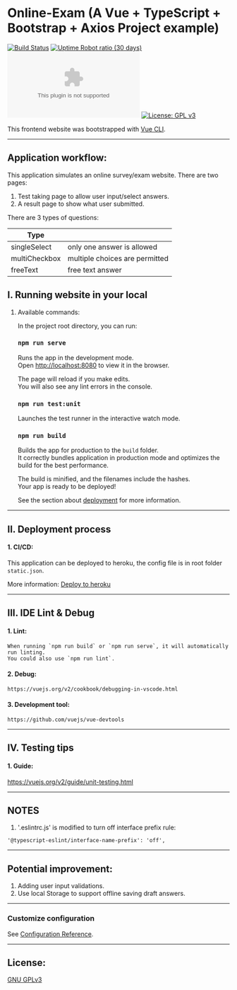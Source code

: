 # Online-Exam (A Vue + TypeScript + Bootstrap + Axios Project example)
[![Build Status](https://travis-ci.com/jingbojin/exam.svg?token=AiCM6zPJxbZCtuxqfTpu&branch=master)](https://travis-ci.com/jingbojin/exam)
[![Uptime Robot ratio (30 days)](https://img.shields.io/uptimerobot/ratio/m785725864-85305093236c6fea5c07351a)](https://uptimerobot.com/dashboard#785725864)
[![Website exam.jingbojin.com](https://img.shields.io/website-up-down-green-red/http/exam.jingbojin.com)](https://exam.jingbojin.com/)
[![License: GPL v3](https://img.shields.io/badge/License-GPLv3-blue.svg)](https://www.gnu.org/licenses/gpl-3.0)

This frontend website was bootstrapped with [Vue CLI](https://cli.vuejs.org/).

***
## Application workflow:
This application simulates an online survey/exam website. 
There are two pages:
1. Test taking page to allow user input/select answers.
2. A result page to show what user submitted.

There are 3 types of questions:

| Type          |                                |
| ------------- |:-------------------------------|
| singleSelect  | only one answer is allowed     |
| multiCheckbox | multiple choices are permitted |
| freeText      | free text answer               |

## I. Running website in your local
1. Available commands: 

    In the project root directory, you can run:
    
    ### `npm run serve`
    
    Runs the app in the development mode.<br>
    Open [http://localhost:8080](http://localhost:8080) to view it in the browser.
    
    The page will reload if you make edits.<br>
    You will also see any lint errors in the console.
    
    ### `npm run test:unit`
    
    Launches the test runner in the interactive watch mode.<br>
    
    ### `npm run build`
    
    Builds the app for production to the `build` folder.<br>
    It correctly bundles application in production mode and optimizes the build for the best performance.
    
    The build is minified, and the filenames include the hashes.<br>
    Your app is ready to be deployed!
    
    See the section about [deployment](https://cli.vuejs.org/guide/deployment.html#general-guidelines) for more information.
***

## II. Deployment process
#### 1. CI/CD:
This application can be deployed to heroku, the config file is in root folder `static.json`.

More information:
[Deploy to heroku](https://cli.vuejs.org/guide/deployment.html#heroku)

***
## III. IDE Lint & Debug
#### 1. Lint: 
    When running `npm run build` or `npm run serve`, it will automatically run linting. 
    You could also use `npm run lint`. 

#### 2. Debug: 
    https://vuejs.org/v2/cookbook/debugging-in-vscode.html

#### 3. Development tool: 
    https://github.com/vuejs/vue-devtools
    
***
## IV. Testing tips
#### 1. Guide:
https://vuejs.org/v2/guide/unit-testing.html

***
## NOTES
1. '.eslintrc.js' is modified to turn off interface prefix rule:
```
'@typescript-eslint/interface-name-prefix': 'off',
```

***
## Potential improvement:
1. Adding user input validations.
2. Use local Storage to support offline saving draft answers. 

***
### Customize configuration
See [Configuration Reference](https://cli.vuejs.org/config/).

***
## License:
[GNU GPLv3](https://choosealicense.com/licenses/gpl-3.0/)
